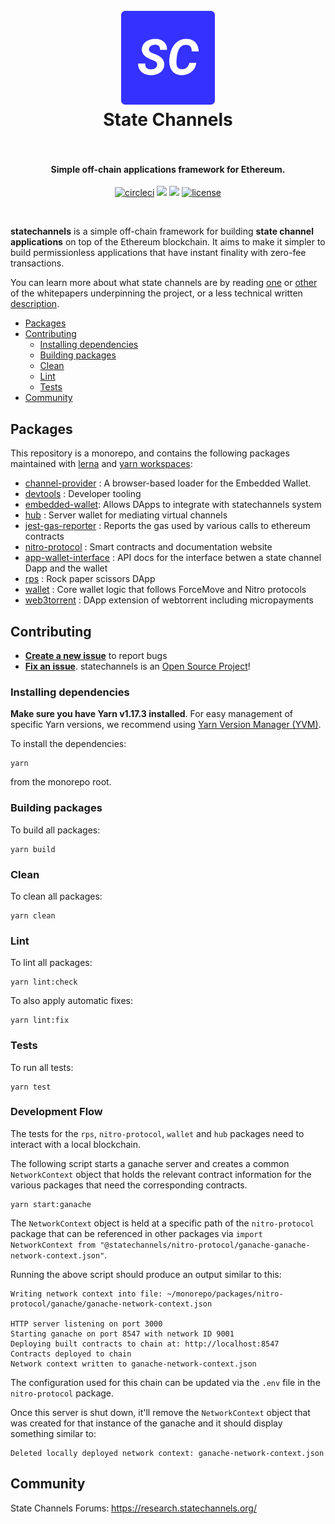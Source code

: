 <h1 align="center">
  <br>
  <a href="https://statechannels.org"><img src="./logo.png" alt="State Channels" width="150"></a>
  <br>
  State Channels
  <br>
  <br>
</h1>

<h4 align="center">Simple off-chain applications framework for Ethereum.</h4>

<p align="center">
  <a href="https://circleci.com/gh/statechannels/monorepo"><img src="https://circleci.com/gh/statechannels/monorepo.svg?style=shield" alt="circleci"></a>
  <a href="https://lernajs.io/"><img src="https://img.shields.io/badge/maintained%20with-lerna-cc00ff.svg"/></a>
  <a href="https://research.statechannels.org/"><img src="https://img.shields.io/badge/Forums-Chat-blue"/></a>
  <a href="./LICENSE"><img src="https://img.shields.io/badge/license-MIT-blue.svg" alt="license"></a>
</p>
<br>

**statechannels** is a simple off-chain framework for building **state channel applications** on top of the Ethereum blockchain. It aims to make it simpler to build permissionless applications that have instant finality with zero-fee transactions.

You can learn more about what state channels are by reading [one](https://l4.ventures/papers/statechannels.pdf) or [other](https://magmo.com/force-move-games.pdf) of the whitepapers underpinning the project, or a less technical written [description](https://medium.com/blockchannel/state-channel-for-dummies-part-2-2ffef52220eb).

- [Packages](#packages)
- [Contributing](#contributing)
  - [Installing dependencies](#installing-dependencies)
  - [Building packages](#building-packages)
  - [Clean](#clean)
  - [Lint](#lint)
  - [Tests](#tests)
- [Community](#community)

## Packages

This repository is a monorepo, and contains the following packages maintained with [lerna](https://github.com/lerna/lerna) and [yarn workspaces](https://yarnpkg.com/lang/en/docs/workspaces/):

- [channel-provider](.packages/channel-provider) : A browser-based loader for the Embedded Wallet.
- [devtools](./packages/devtools) : Developer tooling
- [embedded-wallet](./packages/embedded-wallet): Allows DApps to integrate with statechannels system
- [hub](./packages/hub) : Server wallet for mediating virtual channels
- [jest-gas-reporter](./packages/jest-gas-reporter) : Reports the gas used by various calls to ethereum contracts
- [nitro-protocol](./packages/nitro-protocol) : Smart contracts and documentation website
- [app-wallet-interface](./packages/app-wallet-interface) : API docs for the interface betwen a state channel Dapp and the wallet
- [rps](./packages/rps) : Rock paper scissors DApp
- [wallet](./packages/wallet) : Core wallet logic that follows ForceMove and Nitro protocols
- [web3torrent](./packages/web3torrent) : DApp extension of webtorrent including micropayments

## Contributing

- **[Create a new issue](https://github.com/statechannels/monorepo/issues/new)** to report bugs
- **[Fix an issue](https://github.com/statechannels/statechannels/issues?state=open)**. statechannels is an [Open Source Project](.github/CONTRIBUTING.md)!

### Installing dependencies

**Make sure you have Yarn v1.17.3 installed**. For easy management of specific Yarn versions, we recommend using [Yarn Version Manager (YVM)](https://github.com/tophat/yvm).

To install the dependencies:

```shell
yarn
```

from the monorepo root.

### Building packages

To build all packages:

```shell
yarn build
```

### Clean

To clean all packages:

```shell
yarn clean
```

### Lint

To lint all packages:

```shell
yarn lint:check
```

To also apply automatic fixes:

```shell
yarn lint:fix
```

### Tests

To run all tests:

```shell
yarn test
```

### Development Flow

The tests for the `rps`, `nitro-protocol`, `wallet` and `hub` packages need to interact with a local blockchain.

The following script starts a ganache server and creates a common `NetworkContext` object that holds the relevant contract information for the various packages that need the corresponding contracts.

```shell
yarn start:ganache
```

The `NetworkContext` object is held at a specific path of the `nitro-protocol` package that can be referenced in other packages via `import NetworkContext from "@statechannels/nitro-protocol/ganache-ganache-network-context.json"`.

Running the above script should produce an output similar to this:

```shell
Writing network context into file: ~/monorepo/packages/nitro-protocol/ganache/ganache-network-context.json

HTTP server listening on port 3000
Starting ganache on port 8547 with network ID 9001
Deploying built contracts to chain at: http://localhost:8547
Contracts deployed to chain
Network context written to ganache-network-context.json
```

The configuration used for this chain can be updated via the `.env` file in the `nitro-protocol` package.

Once this server is shut down, it'll remove the `NetworkContext` object that was created for that instance of the ganache and it should display something similar to:

```shell
Deleted locally deployed network context: ganache-network-context.json
```

## Community

State Channels Forums: https://research.statechannels.org/
